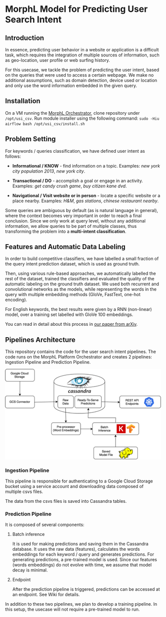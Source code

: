 # MorphL Model for Predicting User Search Intent

## Introduction

In essence, predicting user behavior in a website or application is a difficult task, which requires the integration of multiple sources of information, such as geo-location, user profile or web surfing history.

For this usecase, we tackle the problem of predicting the user intent, based on the queries that were used to access a certain webpage. We make no additional assumptions, such as domain detection, device used or location and only use the word information embedded in the given query.

## Installation

On a VM running the [MorphL Orchestrator](https://github.com/Morphl-AI/MorphL-Orchestrator), clone repository under `/opt/usi_csv`. Run module installer using the following command: `sudo -Hiu airflow bash /opt/usi_csv/install.sh`

## Problem Setting

For keywords / queries classification, we have defined user intent as follows:

- **Informational / KNOW** - find information on a topic. Examples: _new york city population 2013_, _new york city_.

- **Transactional / DO** - accomplish a goal or engage in an activity. Examples: _get candy crush game_, _buy citizen kane dvd_.

- **Navigational / Visit website or in person** - locate a specific website or a place nearby. Examples: _H&M_, _gas stations_, _chinese restaurant nearby_.

Some queries are ambiguous by default (as is natural language in general), where the context becomes very important in order to reach a final conclusion. Since we only work at query level, without any additional information, we allow queries to be part of multiple classes, thus transforming the problem into a **multi-intent classification**.

## Features and Automatic Data Labeling

In order to build competitive classifiers, we have labelled a small fraction of the query intent prediction dataset, which is used as ground truth.

Then, using various rule-based approaches, we automatically labelled the rest of the dataset, trained the classifiers and evaluated the quality of the automatic labeling on the ground truth dataset. We used both recurrent and convolutional networks as the models, while representing the words in the query with multiple embedding methods (GloVe, FastText, one-hot encoding).

For English keywords, the best results were given by a RNN (non-linear) model, over a training set labelled with GloVe 100 embeddings.

You can read in detail about this process in [our paper from arXiv](https://arxiv.org/abs/1812.07324).

## Pipelines Architecture

This repository contains the code for the user search intent pipelines. The code runs on the MorphL Platform Orchestrator and creates 2 pipelines: Ingestion Pipeline and Prediction Pipeline.

<div align="center">
    <img src="https://raw.githubusercontent.com/Morphl-AI/MorphL-Architecture/master/user-search-intent/UserSearchIntent.Architecture.png" style="width:800px; height: auto;" />
</div>

### Ingestion Pipeline

This pipeline is responsible for authenticating to a Google Cloud Storage bucket using a service account and downloading data composed of multiple csvs files.

The data from the csvs files is saved into Cassandra tables.

### Prediction Pipeline

It is composed of several components:

1. Batch inference

   It is used for making predictions and saving them in the Cassandra database. It uses the raw data (features), calculates the words embeddings for each keyword / query and generates predictions. For generating predictions, a pre-trained model is used. Since our features (words embeddings) do not evolve with time, we assume that model decay is minimal.

2. Endpoint

   After the prediction pipeline is triggered, predictions can be accessed at an endpoint. See Wiki for details.

In addition to these two pipelines, we plan to develop a training pipeline. In this setup, the usecase will not require a pre-trained model to run.
